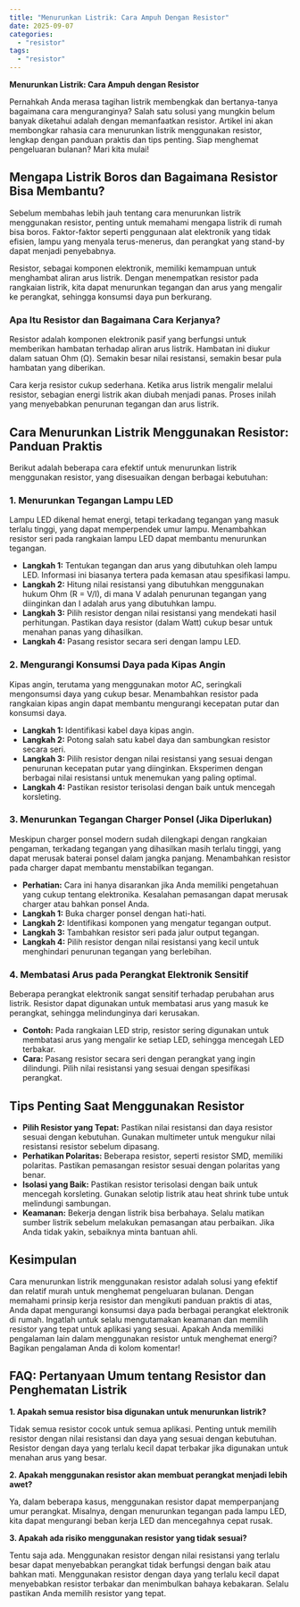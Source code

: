 ```yaml
---
title: "Menurunkan Listrik: Cara Ampuh Dengan Resistor"
date: 2025-09-07
categories: 
  - "resistor"
tags: 
  - "resistor"
---
```


**Menurunkan Listrik: Cara Ampuh dengan Resistor**

Pernahkah Anda merasa tagihan listrik membengkak dan bertanya-tanya bagaimana cara menguranginya? Salah satu solusi yang mungkin belum banyak diketahui adalah dengan memanfaatkan resistor. Artikel ini akan membongkar rahasia cara menurunkan listrik menggunakan resistor, lengkap dengan panduan praktis dan tips penting. Siap menghemat pengeluaran bulanan? Mari kita mulai!

## Mengapa Listrik Boros dan Bagaimana Resistor Bisa Membantu?

Sebelum membahas lebih jauh tentang cara menurunkan listrik menggunakan resistor, penting untuk memahami mengapa listrik di rumah bisa boros. Faktor-faktor seperti penggunaan alat elektronik yang tidak efisien, lampu yang menyala terus-menerus, dan perangkat yang stand-by dapat menjadi penyebabnya.

Resistor, sebagai komponen elektronik, memiliki kemampuan untuk menghambat aliran arus listrik. Dengan menempatkan resistor pada rangkaian listrik, kita dapat menurunkan tegangan dan arus yang mengalir ke perangkat, sehingga konsumsi daya pun berkurang.

### Apa Itu Resistor dan Bagaimana Cara Kerjanya?

Resistor adalah komponen elektronik pasif yang berfungsi untuk memberikan hambatan terhadap aliran arus listrik. Hambatan ini diukur dalam satuan Ohm (Ω). Semakin besar nilai resistansi, semakin besar pula hambatan yang diberikan.

Cara kerja resistor cukup sederhana. Ketika arus listrik mengalir melalui resistor, sebagian energi listrik akan diubah menjadi panas. Proses inilah yang menyebabkan penurunan tegangan dan arus listrik.

## Cara Menurunkan Listrik Menggunakan Resistor: Panduan Praktis

Berikut adalah beberapa cara efektif untuk menurunkan listrik menggunakan resistor, yang disesuaikan dengan berbagai kebutuhan:

### 1\. Menurunkan Tegangan Lampu LED

Lampu LED dikenal hemat energi, tetapi terkadang tegangan yang masuk terlalu tinggi, yang dapat memperpendek umur lampu. Menambahkan resistor seri pada rangkaian lampu LED dapat membantu menurunkan tegangan.

- **Langkah 1:** Tentukan tegangan dan arus yang dibutuhkan oleh lampu LED. Informasi ini biasanya tertera pada kemasan atau spesifikasi lampu.
- **Langkah 2:** Hitung nilai resistansi yang dibutuhkan menggunakan hukum Ohm (R = V/I), di mana V adalah penurunan tegangan yang diinginkan dan I adalah arus yang dibutuhkan lampu.
- **Langkah 3:** Pilih resistor dengan nilai resistansi yang mendekati hasil perhitungan. Pastikan daya resistor (dalam Watt) cukup besar untuk menahan panas yang dihasilkan.
- **Langkah 4:** Pasang resistor secara seri dengan lampu LED.

### 2\. Mengurangi Konsumsi Daya pada Kipas Angin

Kipas angin, terutama yang menggunakan motor AC, seringkali mengonsumsi daya yang cukup besar. Menambahkan resistor pada rangkaian kipas angin dapat membantu mengurangi kecepatan putar dan konsumsi daya.

- **Langkah 1:** Identifikasi kabel daya kipas angin.
- **Langkah 2:** Potong salah satu kabel daya dan sambungkan resistor secara seri.
- **Langkah 3:** Pilih resistor dengan nilai resistansi yang sesuai dengan penurunan kecepatan putar yang diinginkan. Eksperimen dengan berbagai nilai resistansi untuk menemukan yang paling optimal.
- **Langkah 4:** Pastikan resistor terisolasi dengan baik untuk mencegah korsleting.

### 3\. Menurunkan Tegangan Charger Ponsel (Jika Diperlukan)

Meskipun charger ponsel modern sudah dilengkapi dengan rangkaian pengaman, terkadang tegangan yang dihasilkan masih terlalu tinggi, yang dapat merusak baterai ponsel dalam jangka panjang. Menambahkan resistor pada charger dapat membantu menstabilkan tegangan.

- **Perhatian:** Cara ini hanya disarankan jika Anda memiliki pengetahuan yang cukup tentang elektronika. Kesalahan pemasangan dapat merusak charger atau bahkan ponsel Anda.
- **Langkah 1:** Buka charger ponsel dengan hati-hati.
- **Langkah 2:** Identifikasi komponen yang mengatur tegangan output.
- **Langkah 3:** Tambahkan resistor seri pada jalur output tegangan.
- **Langkah 4:** Pilih resistor dengan nilai resistansi yang kecil untuk menghindari penurunan tegangan yang berlebihan.

### 4\. Membatasi Arus pada Perangkat Elektronik Sensitif

Beberapa perangkat elektronik sangat sensitif terhadap perubahan arus listrik. Resistor dapat digunakan untuk membatasi arus yang masuk ke perangkat, sehingga melindunginya dari kerusakan.

- **Contoh:** Pada rangkaian LED strip, resistor sering digunakan untuk membatasi arus yang mengalir ke setiap LED, sehingga mencegah LED terbakar.
- **Cara:** Pasang resistor secara seri dengan perangkat yang ingin dilindungi. Pilih nilai resistansi yang sesuai dengan spesifikasi perangkat.

## Tips Penting Saat Menggunakan Resistor

- **Pilih Resistor yang Tepat:** Pastikan nilai resistansi dan daya resistor sesuai dengan kebutuhan. Gunakan multimeter untuk mengukur nilai resistansi resistor sebelum dipasang.
- **Perhatikan Polaritas:** Beberapa resistor, seperti resistor SMD, memiliki polaritas. Pastikan pemasangan resistor sesuai dengan polaritas yang benar.
- **Isolasi yang Baik:** Pastikan resistor terisolasi dengan baik untuk mencegah korsleting. Gunakan selotip listrik atau heat shrink tube untuk melindungi sambungan.
- **Keamanan:** Bekerja dengan listrik bisa berbahaya. Selalu matikan sumber listrik sebelum melakukan pemasangan atau perbaikan. Jika Anda tidak yakin, sebaiknya minta bantuan ahli.

## Kesimpulan

Cara menurunkan listrik menggunakan resistor adalah solusi yang efektif dan relatif murah untuk menghemat pengeluaran bulanan. Dengan memahami prinsip kerja resistor dan mengikuti panduan praktis di atas, Anda dapat mengurangi konsumsi daya pada berbagai perangkat elektronik di rumah. Ingatlah untuk selalu mengutamakan keamanan dan memilih resistor yang tepat untuk aplikasi yang sesuai. Apakah Anda memiliki pengalaman lain dalam menggunakan resistor untuk menghemat energi? Bagikan pengalaman Anda di kolom komentar!

## FAQ: Pertanyaan Umum tentang Resistor dan Penghematan Listrik

**1\. Apakah semua resistor bisa digunakan untuk menurunkan listrik?**

Tidak semua resistor cocok untuk semua aplikasi. Penting untuk memilih resistor dengan nilai resistansi dan daya yang sesuai dengan kebutuhan. Resistor dengan daya yang terlalu kecil dapat terbakar jika digunakan untuk menahan arus yang besar.

**2\. Apakah menggunakan resistor akan membuat perangkat menjadi lebih awet?**

Ya, dalam beberapa kasus, menggunakan resistor dapat memperpanjang umur perangkat. Misalnya, dengan menurunkan tegangan pada lampu LED, kita dapat mengurangi beban kerja LED dan mencegahnya cepat rusak.

**3\. Apakah ada risiko menggunakan resistor yang tidak sesuai?**

Tentu saja ada. Menggunakan resistor dengan nilai resistansi yang terlalu besar dapat menyebabkan perangkat tidak berfungsi dengan baik atau bahkan mati. Menggunakan resistor dengan daya yang terlalu kecil dapat menyebabkan resistor terbakar dan menimbulkan bahaya kebakaran. Selalu pastikan Anda memilih resistor yang tepat.
